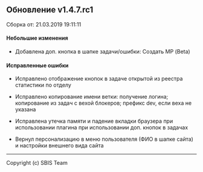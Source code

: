 ## Обновление v1.4.7.rc1

Сборка от: 21.03.2019 19:11:11

#### Небольшие изменения

* Добавлена доп. кнопка в шапке задачи/ошибки: Создать МР (Beta)

#### Исправленные ошибки

* Исправлено отображение кнопок в задаче открытой из реестра статистики по отделу

* Исправлено копирование имени ветки: получение логина; копирование из задач с вехой блокеров; префикс dev, если веха не указана

* Исправлена утечка памяти и падение вкладки браузера при использовании плагина при использовании доп. кнопок в задачах

* Вернул персонализацию в меню пользователя (ФИО в шапке сайта) и настройки внешнего вида сайта

---

Copyright (c) SBIS Team
